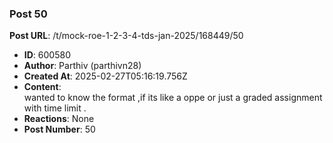 ### Post 50
**Post URL**: /t/mock-roe-1-2-3-4-tds-jan-2025/168449/50
- **ID**: 600580
- **Author**: Parthiv (parthivn28)
- **Created At**: 2025-02-27T05:16:19.756Z
- **Content**:  
  wanted to know the format ,if its like a oppe or just a graded assignment with time limit .
- **Reactions**: None
- **Post Number**: 50

